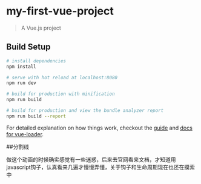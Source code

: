 # my-first-vue-project

> A Vue.js project

## Build Setup

``` bash
# install dependencies
npm install

# serve with hot reload at localhost:8080
npm run dev

# build for production with minification
npm run build

# build for production and view the bundle analyzer report
npm run build --report
```

For detailed explanation on how things work, checkout the [guide](http://vuejs-templates.github.io/webpack/) and [docs for vue-loader](http://vuejs.github.io/vue-loader).


##分割线

做这个动画的时候确实感觉有一些迷惑，后来去官网看来文档，才知道用javascript钩子，认真看来几遍才慢慢弄懂，关于钩子和生命周期现在也还在摸索中
